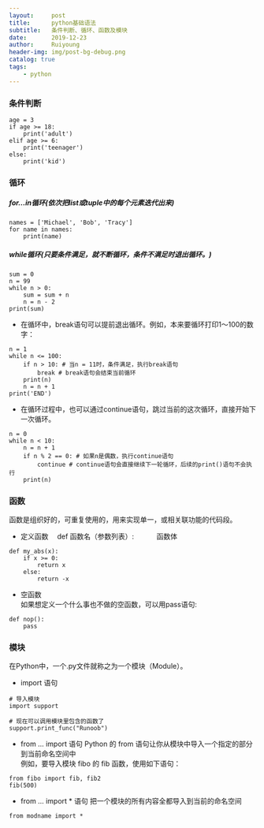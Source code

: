 ```yaml
--- 
layout:     post
title:      python基础语法
subtitle:   条件判断、循环、函数及模块
date:       2019-12-23
author:     Ruiyoung
header-img: img/post-bg-debug.png
catalog: true
tags:
    - python
---
```

### 条件判断
```
age = 3
if age >= 18:
    print('adult')
elif age >= 6:
    print('teenager')
else:
    print('kid')
```
### 循环
##### for...in循环(依次把list或tuple中的每个元素迭代出来)
```
names = ['Michael', 'Bob', 'Tracy']
for name in names:
    print(name)
```
##### while循环(只要条件满足，就不断循环，条件不满足时退出循环。)
```
sum = 0
n = 99
while n > 0:
    sum = sum + n
    n = n - 2
print(sum)
```
- 在循环中，break语句可以提前退出循环。例如，本来要循环打印1～100的数字：
```
n = 1
while n <= 100:
    if n > 10: # 当n = 11时，条件满足，执行break语句
        break # break语句会结束当前循环
    print(n)
    n = n + 1
print('END')
```
- 在循环过程中，也可以通过continue语句，跳过当前的这次循环，直接开始下一次循环。
```
n = 0
while n < 10:
    n = n + 1
    if n % 2 == 0: # 如果n是偶数，执行continue语句
        continue # continue语句会直接继续下一轮循环，后续的print()语句不会执行
    print(n)
```
### 函数  
函数是组织好的，可重复使用的，用来实现单一，或相关联功能的代码段。    
- 定义函数
&emsp;def 函数名（参数列表）:
&emsp;&emsp;&emsp;函数体
``` 
def my_abs(x):
    if x >= 0:
        return x
    else:
        return -x
```
- 空函数  
如果想定义一个什么事也不做的空函数，可以用pass语句:
```
def nop():
    pass
```
### 模块  
在Python中，一个.py文件就称之为一个模块（Module）。 

- import 语句  

```
# 导入模块
import support
 
# 现在可以调用模块里包含的函数了
support.print_func("Runoob")
```

- from … import 语句
Python 的 from 语句让你从模块中导入一个指定的部分到当前命名空间中  
例如，要导入模块 fibo 的 fib 函数，使用如下语句：

```
from fibo import fib, fib2
fib(500)
```

- from … import * 语句
把一个模块的所有内容全都导入到当前的命名空间  

```
from modname import *
```
